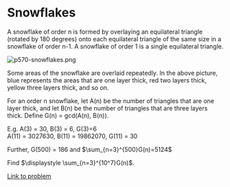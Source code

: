 # Snowflakes

<p>A snowflake of order n is formed by overlaying an equilateral triangle (rotated by 180 degrees) onto each equilateral triangle of the same size in a snowflake of order n-1. A snowflake of order 1 is a single equilateral triangle.</p>



<div> <img src="project/images/p570-snowflakes.png" alt="p570-snowflakes.png" /></div>


<p>Some areas of the snowflake are overlaid repeatedly. In the above picture, blue represents the areas that are one layer thick, red two layers thick, yellow three layers thick, and so on. </p>

<p>For an order n snowflake, let A(n) be the number of triangles that are one layer thick, and let B(n) be the number of triangles that are three layers thick. Define G(n) = gcd(A(n), B(n)).</p>

<p>E.g. A(3) = 30, B(3) = 6, G(3)=6<br />
A(11) = 3027630, B(11) = 19862070, G(11) = 30</p>

<p>Further, G(500) = 186 and  $\sum_{n=3}^{500}G(n)=5124$</p>

<p>Find $\displaystyle \sum_{n=3}^{10^7}G(n)$.</p>

[Link to problem](https://projecteuler.net/problem=570)
